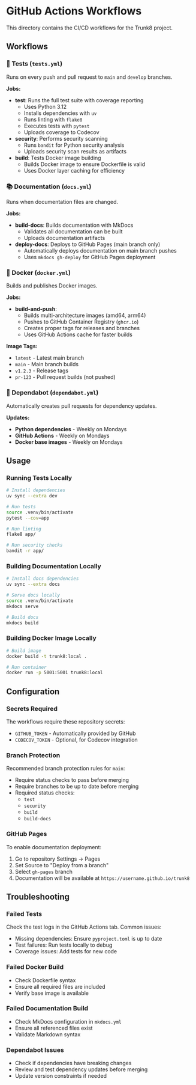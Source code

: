 # GitHub Actions Workflows

This directory contains the CI/CD workflows for the Trunk8 project.

## Workflows

### 🧪 Tests (`tests.yml`)

Runs on every push and pull request to `main` and `develop` branches.

**Jobs:**
- **test**: Runs the full test suite with coverage reporting
  - Uses Python 3.12
  - Installs dependencies with `uv`
  - Runs linting with `flake8`
  - Executes tests with `pytest`
  - Uploads coverage to Codecov
- **security**: Performs security scanning
  - Runs `bandit` for Python security analysis
  - Uploads security scan results as artifacts
- **build**: Tests Docker image building
  - Builds Docker image to ensure Dockerfile is valid
  - Uses Docker layer caching for efficiency

### 📚 Documentation (`docs.yml`)

Runs when documentation files are changed.

**Jobs:**
- **build-docs**: Builds documentation with MkDocs
  - Validates all documentation can be built
  - Uploads documentation artifacts
- **deploy-docs**: Deploys to GitHub Pages (main branch only)
  - Automatically deploys documentation on main branch pushes
  - Uses `mkdocs gh-deploy` for GitHub Pages deployment

### 🐳 Docker (`docker.yml`)

Builds and publishes Docker images.

**Jobs:**
- **build-and-push**: 
  - Builds multi-architecture images (amd64, arm64)
  - Pushes to GitHub Container Registry (`ghcr.io`)
  - Creates proper tags for releases and branches
  - Uses GitHub Actions cache for faster builds

**Image Tags:**
- `latest` - Latest main branch
- `main` - Main branch builds
- `v1.2.3` - Release tags
- `pr-123` - Pull request builds (not pushed)

### 🤖 Dependabot (`dependabot.yml`)

Automatically creates pull requests for dependency updates.

**Updates:**
- **Python dependencies** - Weekly on Mondays
- **GitHub Actions** - Weekly on Mondays  
- **Docker base images** - Weekly on Mondays

## Usage

### Running Tests Locally

```bash
# Install dependencies
uv sync --extra dev

# Run tests
source .venv/bin/activate
pytest --cov=app

# Run linting
flake8 app/

# Run security checks
bandit -r app/
```

### Building Documentation Locally

```bash
# Install docs dependencies
uv sync --extra docs

# Serve docs locally
source .venv/bin/activate
mkdocs serve

# Build docs
mkdocs build
```

### Building Docker Image Locally

```bash
# Build image
docker build -t trunk8:local .

# Run container
docker run -p 5001:5001 trunk8:local
```

## Configuration

### Secrets Required

The workflows require these repository secrets:

- `GITHUB_TOKEN` - Automatically provided by GitHub
- `CODECOV_TOKEN` - Optional, for Codecov integration

### Branch Protection

Recommended branch protection rules for `main`:

- Require status checks to pass before merging
- Require branches to be up to date before merging
- Required status checks:
  - `test`
  - `security`
  - `build`
  - `build-docs`

### GitHub Pages

To enable documentation deployment:

1. Go to repository Settings → Pages
2. Set Source to "Deploy from a branch"
3. Select `gh-pages` branch
4. Documentation will be available at `https://username.github.io/trunk8`

## Troubleshooting

### Failed Tests

Check the test logs in the GitHub Actions tab. Common issues:

- Missing dependencies: Ensure `pyproject.toml` is up to date
- Test failures: Run tests locally to debug
- Coverage issues: Add tests for new code

### Failed Docker Build

- Check Dockerfile syntax
- Ensure all required files are included
- Verify base image is available

### Failed Documentation Build

- Check MkDocs configuration in `mkdocs.yml`
- Ensure all referenced files exist
- Validate Markdown syntax

### Dependabot Issues

- Check if dependencies have breaking changes
- Review and test dependency updates before merging
- Update version constraints if needed 
